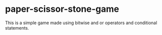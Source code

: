 # paper-scissor-stone-game
This is a  simple game made using bitwise and or operators and conditional statements.
